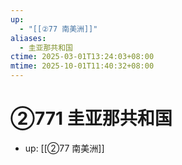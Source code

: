 ```yaml
---
up:
  - "[[②77 南美洲]]"
aliases:
  - 圭亚那共和国
ctime: 2025-03-01T13:24:03+08:00
mtime: 2025-10-01T11:40:32+08:00
---
```


# ②771 圭亚那共和国

- up: [[②77 南美洲]]
